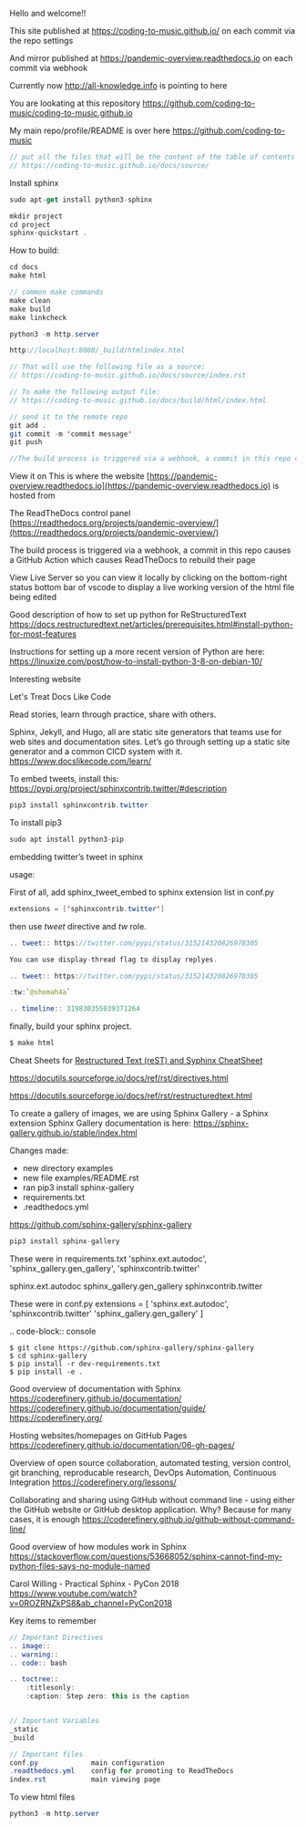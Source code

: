 Hello and welcome!!

This site  published at https://coding-to-music.github.io/ on each commit via the repo settings

And mirror published at https://pandemic-overview.readthedocs.io on each commit via webhook 

Currently now http://all-knowledge.info is pointing to here

You are lookating at this repository https://github.com/coding-to-music/coding-to-music.github.io 

My main repo/profile/README is over here https://github.com/coding-to-music



```java
// put all the files that will be the content of the table of contents here:
// https://coding-to-music.github.io/docs/source/

```

Install sphinx
```javascript
sudo apt-get install python3-sphinx

mkdir project
cd project
sphinx-quickstart .
```

How to build:
```java
cd docs
make html

// common make commands
make clean
make build
make linkcheck

python3 -m http.server

http://localhost:8000/_build/htmlindex.html

// That will use the following file as a source:
// https://coding-to-music.github.io/docs/source/index.rst

// To make the following output file:
// https://coding-to-music.github.io/docs/build/html/index.html

// send it to the remote repo
git add .
git commit -m 'commit message'
git push

//The build process is triggered via a webhook, a commit in this repo causes a GitHub Action which causes ReadTheDocs to rebuild their page
```

View it on 
This is where the website [https://pandemic-overview.readthedocs.io](https://pandemic-overview.readthedocs.io) is hosted from 

The ReadTheDocs control panel [https://readthedocs.org/projects/pandemic-overview/](https://readthedocs.org/projects/pandemic-overview/)

The build process is triggered via a webhook, a commit in this repo causes a GitHub Action which causes ReadTheDocs to rebuild their page

View Live Server so you can view it locally by clicking on the bottom-right status bottom bar of vscode to display a live working version of the html file being edited

Good description of how to set up python for ReStructuredText
https://docs.restructuredtext.net/articles/prerequisites.html#install-python-for-most-features


Instructions for setting up a more recent version of Python are here:
https://linuxize.com/post/how-to-install-python-3-8-on-debian-10/

Interesting website

Let's Treat Docs Like Code

Read stories, learn through practice, share with others.

Sphinx, Jekyll, and Hugo, all are static site generators that teams use for web sites and documentation sites. Let’s go through setting up a static site generator and a common CICD system with it.
https://www.docslikecode.com/learn/

To embed tweets, install this:
https://pypi.org/project/sphinxcontrib.twitter/#description

```java
pip3 install sphinxcontrib.twitter
```

To install pip3
```java
sudo apt install python3-pip
```

embedding twitter’s tweet in sphinx

usage:

First of all, add sphinx_tweet_embed to sphinx extension list in conf.py

```java
extensions = ['sphinxcontrib.twitter']
```

then use *tweet* directive and *tw* role.

```java
.. tweet:: https://twitter.com/pypi/status/315214320826978305

You can use display-thread flag to display replyes.

.. tweet:: https://twitter.com/pypi/status/315214320826978305

:tw:`@shomah4a`

.. timeline:: 319830355039371264
```
finally, build your sphinx project.

```java
$ make html
```

Cheat Sheets for [Restructured Text (reST) and Syphinx CheatSheet](http://openalea.gforge.inria.fr/doc/openalea/doc/_build/html/source/sphinx/rest_syntax.html)


https://docutils.sourceforge.io/docs/ref/rst/directives.html

https://docutils.sourceforge.io/docs/ref/rst/restructuredtext.html


To create a gallery of images, we are using Sphinx Gallery - a Sphinx extension
Sphinx Gallery documentation is here: https://sphinx-gallery.github.io/stable/index.html

Changes made:
- new directory examples
- new file examples/README.rst
- ran pip3 install sphinx-gallery
- requirements.txt
- .readthedocs.yml

https://github.com/sphinx-gallery/sphinx-gallery

```java
pip3 install sphinx-gallery
```
These were in requirements.txt
'sphinx.ext.autodoc',
'sphinx_gallery.gen_gallery',
'sphinxcontrib.twitter'

sphinx.ext.autodoc
sphinx_gallery.gen_gallery
sphinxcontrib.twitter

These were in conf.py
extensions = [
    'sphinx.ext.autodoc',
    'sphinxcontrib.twitter'
    'sphinx_gallery.gen_gallery'
    ]

.. code-block:: console

    $ git clone https://github.com/sphinx-gallery/sphinx-gallery
    $ cd sphinx-gallery
    $ pip install -r dev-requirements.txt
    $ pip install -e .


Good overview of documentation with Sphinx
https://coderefinery.github.io/documentation/
https://coderefinery.github.io/documentation/guide/
https://coderefinery.org/

Hosting websites/homepages on GitHub Pages
https://coderefinery.github.io/documentation/06-gh-pages/


Overview of open source collaboration, automated testing, version control, git branching, reproducable research, DevOps Automation, Continuous Integration
https://coderefinery.org/lessons/

Collaborating and sharing using GitHub without command line - using either the GitHub website or GitHub desktop application. Why? Because for many cases, it is enough
https://coderefinery.github.io/github-without-command-line/

Good overview of how modules work in Sphinx
https://stackoverflow.com/questions/53668052/sphinx-cannot-find-my-python-files-says-no-module-named

Carol Willing - Practical Sphinx - PyCon 2018
https://www.youtube.com/watch?v=0ROZRNZkPS8&ab_channel=PyCon2018


Key items to remember
```java
// Important Directives
.. image::
.. warning::
.. code:: bash

.. toctree::
    :titlesonly:
    :caption: Step zero: this is the caption


// Important Variables
_static
_build

// Important files
conf.py             main configuration
.readthedocs.yml    config for promoting to ReadTheDocs
index.rst           main viewing page
```

To view html files
```java
python3 -m http.server
```